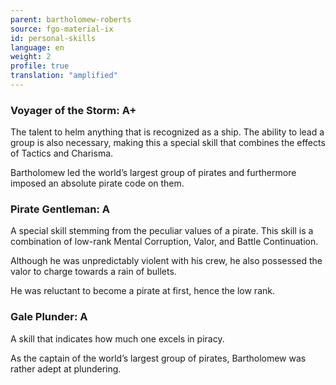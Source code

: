 ```yaml
---
parent: bartholomew-roberts
source: fgo-material-ix
id: personal-skills
language: en
weight: 2
profile: true
translation: "amplified"
---
```


### Voyager of the Storm: A+

The talent to helm anything that is recognized as a ship. The ability to lead a group is also necessary, making this a special skill that combines the effects of Tactics and Charisma.

Bartholomew led the world’s largest group of pirates and furthermore imposed an absolute pirate code on them.

### Pirate Gentleman: A

A special skill stemming from the peculiar values of a pirate. This skill is a combination of low-rank Mental Corruption, Valor, and Battle Continuation.

Although he was unpredictably violent with his crew, he also possessed the valor to charge towards a rain of bullets.

He was reluctant to become a pirate at first, hence the low rank.

### Gale Plunder: A

A skill that indicates how much one excels in piracy.

As the captain of the world’s largest group of pirates, Bartholomew was rather adept at plundering.
